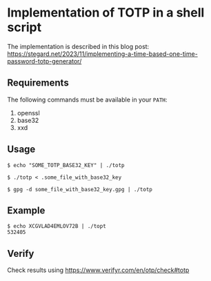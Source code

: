 # Implementation of TOTP in a shell script

The implementation is described in this blog post:
https://stegard.net/2023/11/implementing-a-time-based-one-time-password-totp-generator/

## Requirements

The following commands must be available in your `PATH`:

1. openssl
2. base32
3. xxd

## Usage

    $ echo "SOME_TOTP_BASE32_KEY" | ./totp

    $ ./totp < .some_file_with_base32_key
    
    $ gpg -d some_file_with_base32_key.gpg | ./totp
    
## Example

    $ echo XCGVLAD4EMLOV72B | ./topt
    532405

## Verify

Check results using https://www.verifyr.com/en/otp/check#totp
